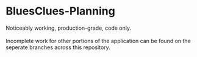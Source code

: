 # BluesClues-Planning
Noticeably working, production-grade, code only.<br /><br />
Incomplete work for other portions of the application can be found on the seperate branches across this repository.
